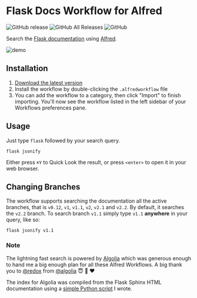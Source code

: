 # Flask Docs Workflow for Alfred

![GitHub release](https://img.shields.io/github/release/techouse/alfred-flask-docs.svg)
![GitHub All Releases](https://img.shields.io/github/downloads/techouse/alfred-flask-docs/total.svg)
![GitHub](https://img.shields.io/github/license/techouse/alfred-flask-docs.svg)

Search the [Flask documentation](http://flask.pocoo.org/docs/1.0/) using [Alfred](https://www.alfredapp.com/). 

![demo](demo.gif)

## Installation

1. [Download the latest version](https://github.com/techouse/alfred-flask-docs/releases/latest)
2. Install the workflow by double-clicking the `.alfredworkflow` file
3. You can add the workflow to a category, then click "Import" to finish importing. You'll now see the workflow listed in the left sidebar of your Workflows preferences pane.

## Usage

Just type `flask` followed by your search query.

```
flask jsonify
```

Either press `⌘Y` to Quick Look the result, or press `<enter>` to open it in your web browser.

## Changing Branches

The workflow supports searching the documentation all the active branches, that is `v0.12`, `v1`, `v1.1`, `v2`, `v2.1` and `v2.2`.
By default, it searches the `v2.2` branch. To search branch `v1.1` simply type `v1.1` **anywhere** in your query, like so:

```
flask jsonify v1.1
```

### Note

The lightning fast search is powered by [Algolia](https://www.algolia.com) which was generous enough to hand me a big 
enough plan for all these Alfred Workflows.
A big thank you to [@redox](https://github.com/redox) from [@algolia](https://github.com/algolia) :innocent: :beers: :heart:

The index for Algolia was compiled from the Flask Sphinx HTML documentation using a [simple Python script](https://github.com/techouse/flask-docs-parser) I wrote.